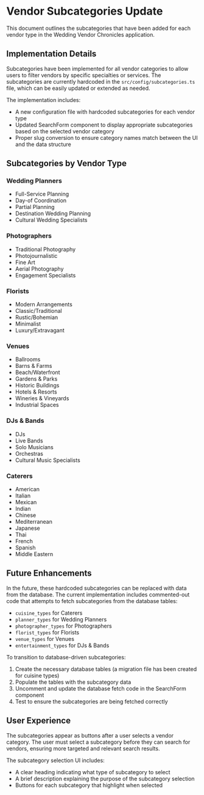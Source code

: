 # Vendor Subcategories Update

This document outlines the subcategories that have been added for each vendor type in the Wedding Vendor Chronicles application.

## Implementation Details

Subcategories have been implemented for all vendor categories to allow users to filter vendors by specific specialties or services. The subcategories are currently hardcoded in the `src/config/subcategories.ts` file, which can be easily updated or extended as needed.

The implementation includes:
- A new configuration file with hardcoded subcategories for each vendor type
- Updated SearchForm component to display appropriate subcategories based on the selected vendor category
- Proper slug conversion to ensure category names match between the UI and the data structure

## Subcategories by Vendor Type

### Wedding Planners
- Full-Service Planning
- Day-of Coordination
- Partial Planning
- Destination Wedding Planning
- Cultural Wedding Specialists

### Photographers
- Traditional Photography
- Photojournalistic
- Fine Art
- Aerial Photography
- Engagement Specialists

### Florists
- Modern Arrangements
- Classic/Traditional
- Rustic/Bohemian
- Minimalist
- Luxury/Extravagant

### Venues
- Ballrooms
- Barns & Farms
- Beach/Waterfront
- Gardens & Parks
- Historic Buildings
- Hotels & Resorts
- Wineries & Vineyards
- Industrial Spaces

### DJs & Bands
- DJs
- Live Bands
- Solo Musicians
- Orchestras
- Cultural Music Specialists

### Caterers
- American
- Italian
- Mexican
- Indian
- Chinese
- Mediterranean
- Japanese
- Thai
- French
- Spanish
- Middle Eastern

## Future Enhancements

In the future, these hardcoded subcategories can be replaced with data from the database. The current implementation includes commented-out code that attempts to fetch subcategories from the database tables:

- `cuisine_types` for Caterers
- `planner_types` for Wedding Planners
- `photographer_types` for Photographers
- `florist_types` for Florists
- `venue_types` for Venues
- `entertainment_types` for DJs & Bands

To transition to database-driven subcategories:
1. Create the necessary database tables (a migration file has been created for cuisine types)
2. Populate the tables with the subcategory data
3. Uncomment and update the database fetch code in the SearchForm component
4. Test to ensure the subcategories are being fetched correctly

## User Experience

The subcategories appear as buttons after a user selects a vendor category. The user must select a subcategory before they can search for vendors, ensuring more targeted and relevant search results.

The subcategory selection UI includes:
- A clear heading indicating what type of subcategory to select
- A brief description explaining the purpose of the subcategory selection
- Buttons for each subcategory that highlight when selected
